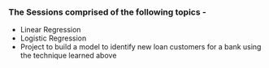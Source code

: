 
### The Sessions comprised of the following topics -

- Linear Regression
- Logistic Regression
- Project to build a model to identify new loan customers for a bank using the technique learned above
